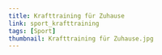 ```yaml
---
title: Krafttraining für Zuhause
link: sport_krafttraining
tags: [Sport]
thumbnail: Krafttraining für Zuhause.jpg
---
```



  <a href="/pdf/18_koerperkraft(0)"></a>
  <a href="/pdf/18_koerperkraft(1)"></a>
  <a href="/pdf/18_koerperkraft(2)"></a> 
  <a href="/pdf/18_koerperkraft(3)"></a> 
  <a href="/pdf/18_koerperkraft(4)"></a>
  <a href="/pdf/18_koerperkraft(5)"></a>
  <a href="/pdf/18_koerperkraft(6)"></a>
  <a href="/pdf/18_koerperkraft(7)"></a>
  <a href="/pdf/18_koerperkraft(8)"></a>
  <a href="/pdf/18_koerperkraft(9)"></a>
  <a href="/pdf/18_koerperkraft(10)"></a>
  <a href="/pdf/18_koerperkraft(11)"></a>
  <a href="/pdf/18_koerperkraft(12)"></a>
  <a href="/pdf/18_koerperkraft(13)"></a>
  <a href="/pdf/18_koerperkraft(14)"></a>
  <a href="/pdf/18_koerperkraft(15)"></a>
  <a href="/pdf/18_koerperkraft(16)"></a>
  <a href="/pdf/18_koerperkraft(17)"></a>
  <a href="/pdf/18_koerperkraft(18)"></a>
  <a href="/pdf/18_koerperkraft(19)"></a>
  <a href="/pdf/18_koerperkraft(20)"></a>
  
